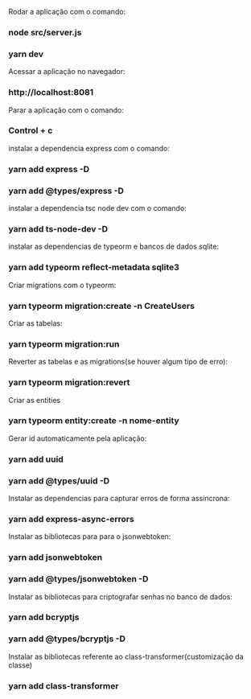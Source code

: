 Rodar a aplicação com o comando:
### node src/server.js
### yarn dev

Acessar a aplicação no navegador:
### http://localhost:8081

Parar a aplicação com o comando:
### Control + c

instalar a dependencia express com o comando:
### yarn add express -D
### yarn add @types/express -D

instalar a dependencia tsc node dev com o comando:
### yarn add ts-node-dev -D

instalar as dependencias de typeorm e bancos de dados sqlite:
### yarn add typeorm reflect-metadata sqlite3

Criar migrations com o typeorm:
### yarn typeorm migration:create -n CreateUsers

Criar as tabelas:
### yarn typeorm migration:run

Reverter as tabelas e as migrations(se houver algum tipo de erro):
### yarn typeorm migration:revert

Criar as entities
### yarn typeorm entity:create -n nome-entity

Gerar id automaticamente pela aplicação:
### yarn add uuid
### yarn add @types/uuid -D

Instalar as dependencias para capturar erros de forma assincrona:
### yarn add express-async-errors

Instalar as bibliotecas para para o jsonwebtoken:
### yarn add jsonwebtoken
### yarn add @types/jsonwebtoken -D

Instalar as bibliotecas para criptografar senhas no banco de dados:
### yarn add bcryptjs
### yarn add @types/bcryptjs -D

Instalar as bibliotecas referente ao class-transformer(customização da classe)
### yarn add class-transformer
